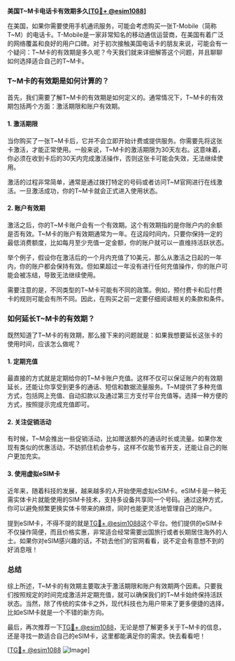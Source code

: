**美国T~M卡电话卡有效期多久[[TG💪+ @esim1088](https://t.me/s/esim1088)]**

在美国，如果你需要使用手机通讯服务，可能会考虑购买一张T-Mobile（简称T~M）的电话卡。T-Mobile是一家非常知名的移动通信运营商，在美国有着广泛的网络覆盖和良好的用户口碑。对于初次接触美国电话卡的朋友来说，可能会有一个疑问：T~M卡的有效期是多久呢？今天我们就来详细解答这个问题，并且聊聊如何选择适合自己的T~M卡。

### T~M卡的有效期是如何计算的？

首先，我们需要了解T~M卡的有效期是如何定义的。通常情况下，T~M卡的有效期包括两个方面：激活期限和账户有效期。

#### 1. **激活期限**
当你购买了一张T~M卡后，它并不会立即开始计费或提供服务。你需要先将这张卡激活，才能正常使用。一般来说，T~M卡的激活期限为30天左右。这意味着，你必须在收到卡后的30天内完成激活操作，否则这张卡可能会失效，无法继续使用。

激活的过程非常简单，通常是通过拨打特定的号码或者访问T~M官网进行在线激活。一旦激活成功，你的T~M卡就会正式进入使用状态。

#### 2. **账户有效期**
激活之后，你的T~M卡账户会有一个有效期。这个有效期指的是你账户内的余额是否有效。T~M卡的账户有效期通常为一年。在这段时间内，只要你保持一定的最低消费额度，比如每月至少充值一定金额，你的账户就可以一直维持活跃状态。

举个例子，假设你在激活后的一个月内充值了10美元，那么从激活之日起的一年内，你的账户都会保持有效。但如果超过一年没有进行任何充值操作，你的账户可能会被冻结，导致无法继续使用。

需要注意的是，不同类型的T~M卡可能有不同的政策。例如，预付费卡和后付费卡的规则可能会有所不同。因此，在购买之前一定要仔细阅读相关的条款和条件。

### 如何延长T~M卡的有效期？

既然知道了T~M卡的有效期，那么接下来的问题就是：如果我想要延长这张卡的使用时间，应该怎么做呢？

#### 1. **定期充值**
最直接的方式就是定期给你的T~M卡账户充值。这样不仅可以保证账户的有效期延长，还能让你享受到更多的通话、短信和数据流量服务。T~M提供了多种充值方式，包括网上充值、自动扣款以及通过第三方支付平台充值等。选择一种方便的方式，按照提示完成充值即可。

#### 2. **关注促销活动**
有时候，T~M会推出一些促销活动，比如赠送额外的通话时长或流量。如果你发现有类似的优惠活动，不妨抓住机会参与，这样不仅能节省开支，还能让自己的账户更加充实。

#### 3. **使用虚拟eSIM卡**
近年来，随着科技的发展，越来越多的人开始使用虚拟eSIM卡。eSIM卡是一种无需实体卡片就能使用的SIM卡技术，支持多设备共享同一个号码。通过这种方式，你可以避免频繁更换实体卡带来的麻烦，同时也能更灵活地管理自己的账户。

提到eSIM卡，不得不提的就是[TG💪+ @esim1088](https://t.me/s/esim1088)这个平台。他们提供的eSIM卡不仅操作简便，而且价格实惠，非常适合经常需要出国旅行或者长期居住海外的人士。如果你对eSIM感兴趣的话，不妨去他们的官网看看，说不定会有意想不到的好消息哦！

### 总结

综上所述，T~M卡的有效期主要取决于激活期限和账户有效期两个因素。只要我们按照规定的时间完成激活并定期充值，就可以确保我们的T~M卡始终保持活跃状态。当然，除了传统的实体卡之外，现代科技也为用户带来了更多便捷的选择，比如eSIM卡就是一个不错的新方向。

最后，再次推荐一下[TG💪+ @esim1088](https://t.me/s/esim1088)，无论是想了解更多关于T~M卡的信息，还是寻找一款适合自己的eSIM卡，这里都能满足你的需求。快去看看吧！

[[TG💪+ @esim1088](https://t.me/s/esim1088) ![Image](https://i.postimg.cc/4NQfJmqS/Snipaste-2025-05-13-00-14-12.png)]